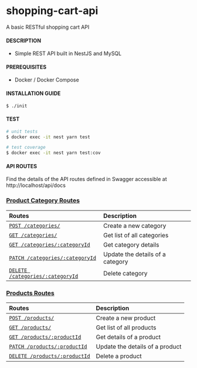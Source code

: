 # shopping-cart-api

A basic RESTful shopping cart API

#### DESCRIPTION

- Simple REST API built in NestJS and MySQL

#### PREREQUISITES
- Docker / Docker Compose

#### INSTALLATION GUIDE
```bash
$ ./init
```

#### TEST
```bash
# unit tests
$ docker exec -it nest yarn test

# test coverage
$ docker exec -it nest yarn test:cov
```

#### API ROUTES

Find the details of the API routes defined in Swagger accessible at http://localhost/api/docs

### [Product Category Routes](#category-routes)
| Routes        | Description  | 
|:------------- |:-------------|
| [`POST /categories/`](#create-new-category)     | Create a new category |  
| [`GET /categories/`](#get-all-category)    |Get list of all categories|   
| [`GET /categories/:categoryId`](#get-category)| Get category details |    
| [`PATCH /categories/:categoryId`](#update-category) | Update the details of a category |
| [`DELETE /categories/:categoryId`](#delete-category) |Delete category |

### [Products Routes](#product-routes)
| Routes        | Description   | 
|:------------- |:-------------|
| [`POST /products/`](#create-new-product)     | Create a new product |  
| [`GET /products/`](#get-all-products)    |Get list of all products|   
| [`GET /products/:productId`](#get-product-details)| Get details of a product |    
| [`PATCH /products/:productId`](#update-product) | Update the details of a product |
| [`DELETE /products/:productId`](#delete-product) |Delete a product |
